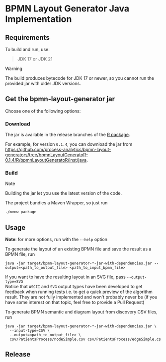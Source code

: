 # BPMN Layout Generator Java Implementation

## Requirements

To build and run, use:
> JDK 17 or JDK 21

> [!WARNING]
> The build produces bytecode for JDK 17 or newer, so you cannot run the provided jar with older JDK versions.


## Get the bpmn-layout-generator jar

Choose one of the following options:

### Download

The jar is available in the release branches of the [R package](../R/bpmnLayoutGeneratoR/README.adoc).

For example, for version `0.1.4`, you can download the jar from https://github.com/process-analytics/bpmn-layout-generators/tree/bpmnLayoutGeneratoR-0.1.4/R/bpmnLayoutGeneratoR/inst/java.


### Build

> [!NOTE]
> Building the jar let you use the latest version of the code.
 
The project bundles a Maven Wrapper, so just run
``` bash
./mvnw package
```

## Usage

**Note**: for more options, run with the `--help` option

To generate the layout of an existing BPMN file and save the result as a BPMN file, run
```
java -jar target/bpmn-layout-generator-*-jar-with-dependencies.jar --output=<path_to_output_file> <path_to_input_bpmn_file>
```
If you want to have the resulting layout in an SVG file, pass `--output-type=SVG`   
Notice that `ASCII` and `SVG` output types have been developed to get feedback when running tests i.e. to get a quick preview of the
algorithm result. They are not fully implemented and won't probably never be (if you have some interest on that
topic, feel free to provide a Pull Request)


To generate BPMN semantic and diagram layout from discovery CSV files, run
```
java -jar target/bpmn-layout-generator-*-jar-with-dependencies.jar \
  --input-type=CSV \
  --output=<path_to_output_file> \
  csv/PatientsProcess/nodeSimple.csv csv/PatientsProcess/edgeSimple.cs
```


## Release


